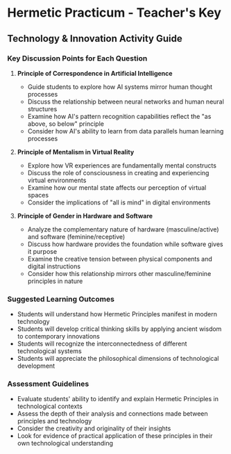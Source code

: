 # Hermetic Practicum - Teacher's Key

## Technology & Innovation Activity Guide

### Key Discussion Points for Each Question

1. **Principle of Correspondence in Artificial Intelligence**

   - Guide students to explore how AI systems mirror human thought processes
   - Discuss the relationship between neural networks and human neural structures
   - Examine how AI's pattern recognition capabilities reflect the "as above, so below" principle
   - Consider how AI's ability to learn from data parallels human learning processes

2. **Principle of Mentalism in Virtual Reality**

   - Explore how VR experiences are fundamentally mental constructs
   - Discuss the role of consciousness in creating and experiencing virtual environments
   - Examine how our mental state affects our perception of virtual spaces
   - Consider the implications of "all is mind" in digital environments

3. **Principle of Gender in Hardware and Software**
   - Analyze the complementary nature of hardware (masculine/active) and software (feminine/receptive)
   - Discuss how hardware provides the foundation while software gives it purpose
   - Examine the creative tension between physical components and digital instructions
   - Consider how this relationship mirrors other masculine/feminine principles in nature

### Suggested Learning Outcomes

- Students will understand how Hermetic Principles manifest in modern technology
- Students will develop critical thinking skills by applying ancient wisdom to contemporary innovations
- Students will recognize the interconnectedness of different technological systems
- Students will appreciate the philosophical dimensions of technological development

### Assessment Guidelines

- Evaluate students' ability to identify and explain Hermetic Principles in technological contexts
- Assess the depth of their analysis and connections made between principles and technology
- Consider the creativity and originality of their insights
- Look for evidence of practical application of these principles in their own technological understanding
